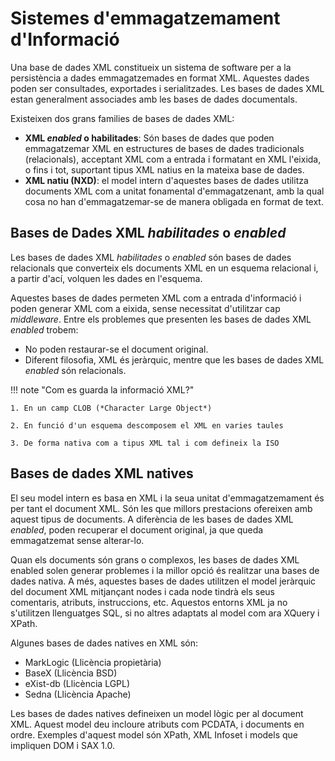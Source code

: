# Sistemes d'emmagatzemament d'Informació

Una base de dades XML constitueix un sistema de software per a la persistència a dades emmagatzemades en format XML. Aquestes dades poden ser consultades, exportades i serialitzades. Les bases de dades XML estan generalment associades amb les bases de dades documentals.

Existeixen dos grans families de bases de dades XML:

- **XML *enabled* o habilitades**: Són bases de dades que poden emmagatzemar XML en estructures de bases de dades tradicionals (relacionals), acceptant XML com a entrada i formatant en XML l'eixida, o fins i tot, suportant tipus XML natius en la mateixa base de dades.
- **XML natiu (NXD)**: el model intern d'aquestes bases de dades utilitza documents XML com a unitat fonamental d'emmagatzenant, amb la qual cosa no han d'emmagatzemar-se de manera obligada en format de text.


## Bases de Dades XML *habilitades* o *enabled*

Les bases de dades XML *habilitades* o *enabled* són bases de dades relacionals que converteix els documents XML en un esquema relacional i, a partir d'ací, volquen les dades en l'esquema.

Aquestes bases de dades permeten XML com a entrada d'informació i poden generar XML com a eixida, sense necessitat d'utilitzar cap *middleware*. 
Entre els problemes que presenten les bases de dades XML *enabled* trobem:

- No poden restaurar-se el document original.
- Diferent filosofia, XML és jeràrquic, mentre que les bases de dades XML *enabled* són relacionals.

!!! note "Com es guarda la informació XML?"

    
    1. En un camp CLOB (*Character Large Object*)
   
    2. En funció d'un esquema descomposem el XML en varies taules

    3. De forma nativa com a tipus XML tal i com defineix la ISO

## Bases de dades XML natives

El seu model intern es basa en XML i la seua unitat d'emmagatzemament és per tant el document XML. Són les que millors prestacions ofereixen amb aquest tipus de documents. A diferència de les bases de dades XML *enabled*, poden recuperar el document original, ja que queda emmagatzemat sense alterar-lo.

Quan els documents són grans o complexos, les bases de dades XML enabled solen generar problemes i la millor opció és realitzar una bases de dades nativa.
A més, aquestes bases de dades utilitzen el model jeràrquic del document XML mitjançant nodes i cada node tindrà els seus comentaris, atributs, instruccions, etc. Aquestos entorns XML ja no s'utilitzen llenguatges SQL, si no altres adaptats al model com ara XQuery i XPath.

Algunes bases de dades natives en XML són:

- MarkLogic (Llicència propietària)
- BaseX (Llicència BSD)
- eXist-db (Llicència LGPL)
- Sedna (Llicència Apache)

Les bases de dades natives defineixen un model lògic per al document XML. Aquest model deu incloure atributs com PCDATA, i documents en ordre. Exemples d'aquest model són XPath, XML Infoset i models que impliquen DOM i SAX 1.0.



